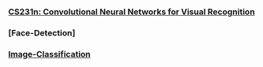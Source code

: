 ### [CS231n: Convolutional Neural Networks for Visual Recognition](http://cs231n.stanford.edu/)
### [Face-Detection]
### [Image-Classification](https://codelabs.developers.google.com/codelabs/tensorflow-for-poets-2)

